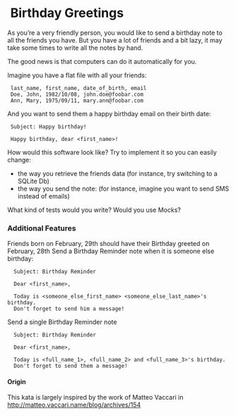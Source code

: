 #  Birthday Greetings

As you’re a very friendly person, you would like to send a birthday note to all the friends you have. But you have a lot of friends and a bit lazy, it may take some times to write all the notes by hand.

The good news is that computers can do it automatically for you.

Imagine you have a flat file with all your friends:

```
 last_name, first_name, date_of_birth, email
 Doe, John, 1982/10/08, john.doe@foobar.com
 Ann, Mary, 1975/09/11, mary.ann@foobar.com
```

And you want to send them a happy birthday email on their birth date:

```
 Subject: Happy birthday!

 Happy birthday, dear <first_name>!
```

How would this software look like? Try to implement it so you can easily change:

 - the way you retrieve the friends data (for instance, try switching to a SQLite Db)
 - the way you send the note: (for instance, imagine you want to send SMS instead of emails)

What kind of tests would you write? Would you use Mocks?

### Additional Features

Friends born on February, 29th should have their Birthday greeted on February, 28th
Send a Birthday Reminder note when it is someone else birthday:

```
  Subject: Birthday Reminder

  Dear <first_name>,

  Today is <someone_else_first_name> <someone_else_last_name>'s birthday.
  Don't forget to send him a message!
```

Send a single Birthday Reminder note

```
  Subject: Birthday Reminder

  Dear <first_name>,

  Today is <full_name_1>, <full_name_2> and <full_name_3>'s birthday.
  Don't forget to send them a message!
```


#### Origin
This kata is largely inspired by the work of Matteo Vaccari in <http://matteo.vaccari.name/blog/archives/154>
